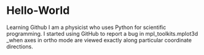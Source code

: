 # Hello-World
Learning Github
I am a physicist who uses Python for scientific programming.
I started using GitHub to report a bug in mpl_toolkits.mplot3d  _when axes in ortho mode are viewed exactly 
along particular coordinate directions.
